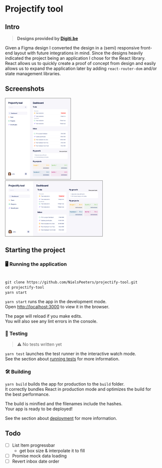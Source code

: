 # Projectify tool

## Intro

> **Designs provided by [Digiti.be](digiti.be)**

Given a Figma design I converted the design in a (semi) responsive front-end layout with future integrations in mind. Since the designs heavily indicated the project being an application I chose for the React library. React allows us to quickly create a proof of concept from design and easily allows us to expand the application later by adding `react-router-dom` and/or state management libraries.

## Screenshots

<img style="border: 1px gray solid; margin-right: 50px" src="./docs/Screenshot_vertical.jpg" alt="Vertical preview"
	title="Vertical preview" width="215" height="267,25" />
<img style="border: 1px gray solid;" src="./docs/Screenshot_horizontal.jpg" alt="Horizontal preview"
	title="Horizontal preview" width="320,5" height="183" />

## Starting the project

### 🖥 Running the application
\
`git clone https://github.com/NielsPeeters/projectify-tool.git` \
`cd projectify-tool` \
`yarn start`

`yarn start` runs the app in the development mode.<br />
Open [http://localhost:3000](http://localhost:3000) to view it in the browser.

The page will reload if you make edits.<br />
You will also see any lint errors in the console.

### 🧪 Testing

> ⚠️ No tests written yet

`yarn test` launches the test runner in the interactive watch mode.<br />
See the section about [running tests](https://facebook.github.io/create-react-app/docs/running-tests) for more information.

### 🛠 Building

`yarn build` builds the app for production to the `build` folder.<br />
It correctly bundles React in production mode and optimizes the build for the best performance.

The build is minified and the filenames include the hashes.<br />
Your app is ready to be deployed!

See the section about [deployment](https://facebook.github.io/create-react-app/docs/deployment) for more information.

## Todo

- [ ] List Item progressbar
  - get box size & interpolate it to fill
- [ ] Promise mock data loading
- [ ] Revert inbox date order
